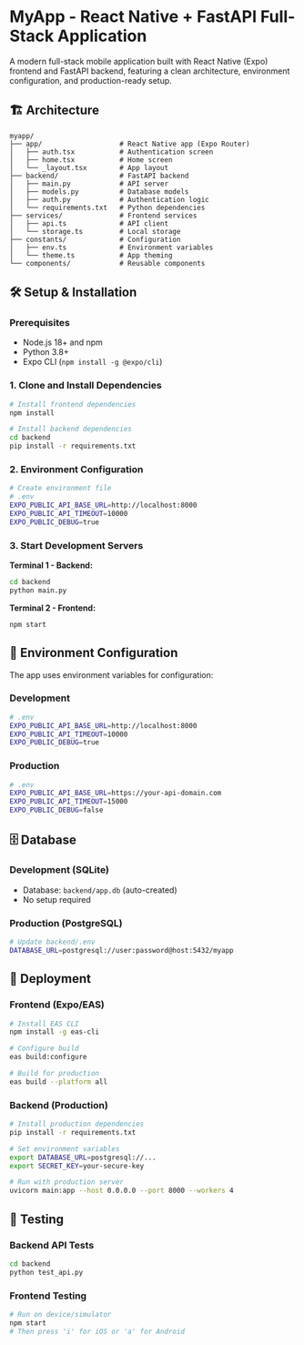 # MyApp - React Native + FastAPI Full-Stack Application

A modern full-stack mobile application built with React Native (Expo) frontend and FastAPI backend, featuring a clean architecture, environment configuration, and production-ready setup.

## 🏗️ Architecture

```
myapp/
├── app/                   # React Native app (Expo Router)
│   ├── auth.tsx           # Authentication screen
│   ├── home.tsx           # Home screen
│   └── _layout.tsx        # App layout
├── backend/               # FastAPI backend
│   ├── main.py            # API server
│   ├── models.py          # Database models
│   ├── auth.py            # Authentication logic
│   └── requirements.txt   # Python dependencies
├── services/              # Frontend services
│   ├── api.ts             # API client
│   └── storage.ts         # Local storage
├── constants/             # Configuration
│   ├── env.ts             # Environment variables
│   └── theme.ts           # App theming
└── components/            # Reusable components
```

## 🛠️ Setup & Installation

### Prerequisites
- Node.js 18+ and npm
- Python 3.8+
- Expo CLI (`npm install -g @expo/cli`)

### 1. Clone and Install Dependencies

```bash
# Install frontend dependencies
npm install

# Install backend dependencies
cd backend
pip install -r requirements.txt
```

### 2. Environment Configuration

```bash
# Create environment file
# .env
EXPO_PUBLIC_API_BASE_URL=http://localhost:8000
EXPO_PUBLIC_API_TIMEOUT=10000
EXPO_PUBLIC_DEBUG=true
```

### 3. Start Development Servers

**Terminal 1 - Backend:**
```bash
cd backend
python main.py
```

**Terminal 2 - Frontend:**
```bash
npm start
```

## 🔧 Environment Configuration

The app uses environment variables for configuration:

### Development
```bash
# .env
EXPO_PUBLIC_API_BASE_URL=http://localhost:8000
EXPO_PUBLIC_API_TIMEOUT=10000
EXPO_PUBLIC_DEBUG=true
```

### Production
```bash
# .env
EXPO_PUBLIC_API_BASE_URL=https://your-api-domain.com
EXPO_PUBLIC_API_TIMEOUT=15000
EXPO_PUBLIC_DEBUG=false
```

## 🗄️ Database

### Development (SQLite)
- Database: `backend/app.db` (auto-created)
- No setup required

### Production (PostgreSQL)
```bash
# Update backend/.env
DATABASE_URL=postgresql://user:password@host:5432/myapp
```

## 🚀 Deployment

### Frontend (Expo/EAS)
```bash
# Install EAS CLI
npm install -g eas-cli

# Configure build
eas build:configure

# Build for production
eas build --platform all
```

### Backend (Production)
```bash
# Install production dependencies
pip install -r requirements.txt

# Set environment variables
export DATABASE_URL=postgresql://...
export SECRET_KEY=your-secure-key

# Run with production server
uvicorn main:app --host 0.0.0.0 --port 8000 --workers 4
```

## 🧪 Testing

### Backend API Tests
```bash
cd backend
python test_api.py
```

### Frontend Testing
```bash
# Run on device/simulator
npm start
# Then press 'i' for iOS or 'a' for Android
```
